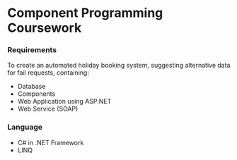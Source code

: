 # Component Programming Coursework

### Requirements
To create an automated holiday booking system, suggesting alternative data for fail requests, containing: 
* Database
* Components
* Web Application using ASP.NET
* Web Service (SOAP)

### Language
* C# in .NET Framework
* LINQ 
